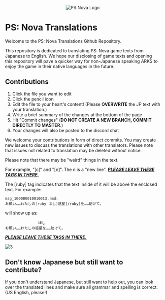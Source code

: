 [3]: https://github.com/Arks-Layer/PSO2JPTranslations/blob/master/resources/rightmeow.png
<!---## Notice

Be sure to take a look at the <a href="https://github.com/Arks-Layer/PSO2JPTranslations/wiki"><strong>Wiki</strong></a> page for guides and reminders before sending us your translations.
--->

<p align="center">
  <img src="https://github.com/Arks-Layer/PSNovaTranslations/blob/master/resources/Phantasy-Star-Nova-Logo.png" alt="PS Nova Logo"/>
</p>
<!---![2]--->

# PS: Nova Translations
Welcome to the PS: Nova Translations Github Repository.

This repository is dedicated to translating PS: Nova game texts from Japanese to English. We hope our disclosing of game texts and opening this repository will pave a quicker way for non-Japanese speaking ARKS to enjoy the game in their native languages in the future.

## Contributions

 1. Click the file you want to edit
 2. Click the pencil icon
 3. Edit the file to your heart's content! (Please <b>OVERWRITE</b> the JP text with your translation.)
 4. Write a brief summary of the changes at the bottom of the page
 5. Hit "Commit changes" (<b>DO NOT CREATE A NEW BRANCH, COMMIT DIRECTLY TO MASTER.</b>)
 6. Your changes will also be posted to the discord chat

We welcome your contributions in form of direct commits. You may create new issues to discuss the translations with other translators. Please note that issues not related to translation may be deleted without notice.

Please note that there may be "weird" things in the text.

For example, "[c]" and "[n]". The n is a "new line". <b><i><u>PLEASE LEAVE THESE TAGS IN THERE.</b></i></u>

The [ruby] tag indicates that the text inside of it will be above the enclosed text. For example:

```
msg_100000010010013.rmd:
お願い……わたしの[ruby ほし]惑星[/ruby]を……助けて。
```

will show up as:

```
               ほし
お願い……わたしの惑星を……助けて。
```

<b><i><u>PLEASE LEAVE THESE TAGS IN THERE.</b></i></u>

![3]

## Don't know Japanese but still want to contribute?

If you don't understand Japanese, but still want to help out, you can look over the translated lines and make sure all grammar and spelling is correct. (US English, please!)
